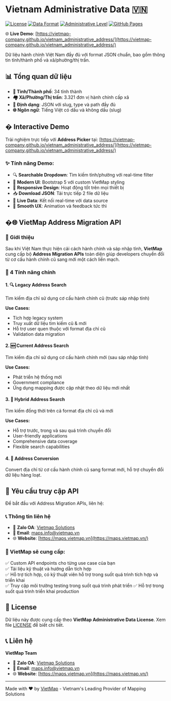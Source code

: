 # Vietnam Administrative Data 🇻🇳

[![License](https://img.shields.io/badge/License-VietMap-blue.svg)](LICENSE)
[![Data Format](https://img.shields.io/badge/Format-JSON-green.svg)](.)
[![Administrative Level](https://img.shields.io/badge/Level-Province%2FWard-orange.svg)](.)
[![GitHub Pages](https://img.shields.io/badge/Demo-GitHub%20Pages-brightgreen.svg)](https://vietmap-company.github.io/vietnam_administrative_address/)

🌐 **Live Demo**: [https://vietmap-company.github.io/vietnam_administrative_address/](https://vietmap-company.github.io/vietnam_administrative_address/)

Dữ liệu hành chính Việt Nam đầy đủ với format JSON chuẩn, bao gồm thông tin tỉnh/thành phố và xã/phường/thị trấn.

## 📊 Tổng quan dữ liệu

- **📍 Tỉnh/Thành phố**: 34 tỉnh thành
- **🏘️ Xã/Phường/Thị trấn**: 3.321 đơn vị hành chính cấp xã
- **🔄 Định dạng**: JSON với slug, type và path đầy đủ
- **🌐 Ngôn ngữ**: Tiếng Việt có dấu và không dấu (slug)

## � Interactive Demo

Trải nghiệm trực tiếp với **Address Picker** tại: [https://vietmap-company.github.io/vietnam_administrative_address/](https://vietmap-company.github.io/vietnam_administrative_address/)

### ✨ Tính năng Demo:
- 🔍 **Searchable Dropdown**: Tìm kiếm tỉnh/phường với real-time filter
- 🎨 **Modern UI**: Bootstrap 5 với custom VietMap styling  
- 📱 **Responsive Design**: Hoạt động tốt trên mọi thiết bị
- 📥 **Download JSON**: Tải trực tiếp 2 file dữ liệu
- 🔄 **Live Data**: Kết nối real-time với data source
- 💫 **Smooth UX**: Animation và feedback tức thì

## �🌐 VietMap Address Migration API

### 🚀 Giới thiệu

Sau khi Việt Nam thực hiện cải cách hành chính và sáp nhập tỉnh, **VietMap** cung cấp bộ **Address Migration APIs** toàn diện giúp developers chuyển đổi từ cơ cấu hành chính cũ sang mới một cách liền mạch.

### 🎯 4 Tính năng chính

#### 1. 🔍 Legacy Address Search
Tìm kiếm địa chỉ sử dụng cơ cấu hành chính cũ (trước sáp nhập tỉnh)

**Use Cases:**
- Tích hợp legacy system
- Truy xuất dữ liệu tìm kiếm cũ & mới
- Hỗ trợ user quen thuộc với format địa chỉ cũ
- Validation data migration

#### 2. 🆕 Current Address Search  
Tìm kiếm địa chỉ sử dụng cơ cấu hành chính mới (sau sáp nhập tỉnh)

**Use Cases:**
- Phát triển hệ thống mới
- Government compliance
- Ứng dụng mapping được cập nhật theo dữ liệu mới nhất

#### 3. 🔄 Hybrid Address Search
Tìm kiếm đồng thời trên cả format địa chỉ cũ và mới

**Use Cases:**
- Hỗ trợ trước, trong và sau quá trình chuyển đổi
- User-friendly applications
- Comprehensive data coverage
- Flexible search capabilities

#### 4. 🔀 Address Conversion
Convert địa chỉ từ cơ cấu hành chính cũ sang format mới, hỗ trợ chuyển đổi dữ liệu hàng loạt.


## 🔑 Yêu cầu truy cập API

Để bắt đầu với Address Migration APIs, liên hệ:

### 📞 Thông tin liên hệ

- 💬 **Zalo OA**: [Vietmap Solutions](https://zalo.me/vietmapmapsapi)
- 📧 **Email**: [maps.info@vietmap.vn](mailto:maps.info@vietmap.vn)  
- 🌐 **Website**: [https://maps.vietmap.vn](https://maps.vietmap.vn/)

### 🎁 VietMap sẽ cung cấp:

✅ Custom API endpoints cho từng use case của bạn  
✅ Tải liệu kỹ thuật và hướng dẫn tích hợp  
✅ Hỗ trợ tích hợp, có kỹ thuật viên hỗ trợ trong suốt quá trình tích hợp và triển khai  
✅ Truy cập môi trường testing trong suốt quá trình phát triển
✅ Hỗ trợ trong suốt quá trình triển khai production

## 📄 License

Dữ liệu này được cung cấp theo **VietMap Administrative Data License**. Xem file [LICENSE](LICENSE) để biết chi tiết.

## 📞 Liên hệ

**VietMap Team**
- 💬 **Zalo OA**: [Vietmap Solutions](https://zalo.me/vietmapmapsapi)
- 📧 **Email**: [maps.info@vietmap.vn](mailto:maps.info@vietmap.vn)
- 🌐 **Website**: [https://maps.vietmap.vn](https://maps.vietmap.vn/)

---

Made with ❤️ by [VietMap](https://www.vietmap.vn/) - Vietnam's Leading Provider of Mapping Solutions
